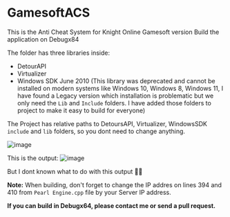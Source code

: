 # GamesoftACS
This is the Anti Cheat System for Knight Online Gamesoft version
Build the application on Debugx84

The folder has three libraries inside:
 - DetourAPI
 - Virtualizer
 - Windows SDK June 2010 (This library was deprecated and cannot be installed on modern systems like Windows 10, Windows 8, Windows 11, I have found a Legacy version which installation is problematic but we only need the `Lib` and `Include` folders. I have added those folders to project to make it easy to build for everyone)

The Project has relative paths to DetoursAPI, Virtualizer, WindowsSDK `include` and `lib` folders, so you dont need to change anything.

![image](https://user-images.githubusercontent.com/25039923/165550690-d9d0c82c-de8e-456e-a005-ef515f835db2.png)

This is the output:
![image](https://user-images.githubusercontent.com/25039923/165551106-a110d9b9-c8ba-4d28-bedc-f280aa482fac.png)

But I dont known what to do with this output 🤣🤣

**Note:**
When building, don't forget to change the IP addres on lines 394 and 410 from `Pearl Engine.cpp` file by your Server IP address.

**If you can build in Debugx64, please contact me or send a pull request.**
